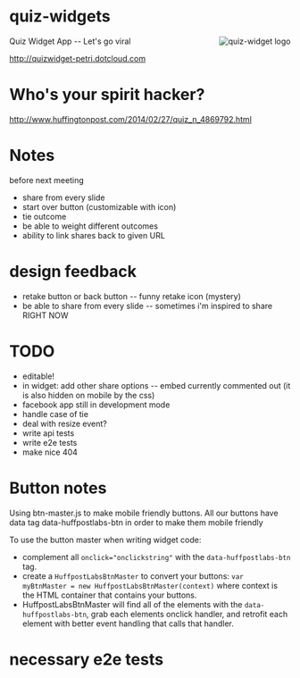 quiz-widgets
============
<img src="http://www.cosgrovecare.org.uk/wp-content/uploads/2013/08/Quiz_button-small.png"
 alt="quiz-widget logo" align="right" />

Quiz Widget App -- Let's go viral

<http://quizwidget-petri.dotcloud.com>

Who's your spirit hacker?
===
<http://www.huffingtonpost.com/2014/02/27/quiz_n_4869792.html>

Notes
===

before next meeting
- share from every slide
- start over button (customizable with icon)
- tie outcome
- be able to weight different outcomes
- ability to link shares back to given URL

design feedback
===

- retake button or back button -- funny retake icon (mystery)
- be able to share from every slide -- sometimes i'm inspired to share RIGHT NOW

TODO
====

- editable!
- in widget:
	add other share options -- embed currently commented out (it is also hidden on mobile by the css)
- facebook app still in development mode
- handle case of tie
- deal with resize event?
- write api tests
- write e2e tests
- make nice 404

Button notes
===
Using btn-master.js to make mobile friendly buttons.  All our buttons have data tag data-huffpostlabs-btn in order to make them mobile friendly

To use the button master when writing widget code:
- complement all ```onclick="onclickstring"``` with the ```data-huffpostlabs-btn``` tag.
- create a ```HuffpostLabsBtnMaster``` to convert your buttons: ```var myBtnMaster = new HuffpostLabsBtnMaster(context)``` where context is the HTML container that contains your buttons.
- HuffpostLabsBtnMaster will find all of the elements with the ```data-huffpostlabs-btn```, grab each elements onclick handler, and retrofit each element with better event handling that calls that handler.


necessary e2e tests
===

